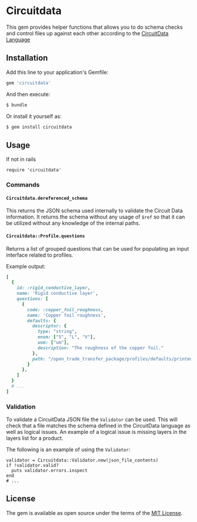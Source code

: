 # Circuitdata

This gem provides helper functions that allows you to do schema checks and control files up against each other according to the [CircuitData Language](https://circuitdata.org)

## Installation

Add this line to your application's Gemfile:

```ruby
gem 'circuitdata'
```

And then execute:

```bash
$ bundle
```

Or install it yourself as:

```bash
$ gem install circuitdata
```

## Usage

If not in rails

```
require 'circuitdata'
```

### Commands

#### `Circuitdata.dereferenced_schema`

This returns the JSON schema used internally to validate the Circuit Data information. It
returns the schema without any usage of `$ref` so that it can be utilized without any knowledge of the internal paths.

#### `Circuitdata::Profile.questions`

Returns a list of grouped questions that can be used for populating an input interface related to profiles.

Example output:

```ruby
[
  {
    id: :rigid_conductive_layer,
    name: 'Rigid conductive layer',
    questions: [
      {
        code: :copper_foil_roughness,
        name: 'Copper foil roughness',
        defaults: {
          descriptor: {
            type: "string",
            enum: ["S", "L", "V"],
            uom: ["um"],
            description: "The roughness of the copper foil."
          },
          path: "/open_trade_transfer_package/profiles/defaults/printed_circuits_fabrication_data/rigid_conductive_layer/copper_foil_roughness"
        }
      },
    ]
  }
  # ...
]
```

### Validation

To validate a CircuitData JSON file the `Validator` can be used. This will check that a file matches the schema defined in the CircuitData language as well as logical issues. An example of a logical issue is missing layers in the layers list for a product.

The following is an example of using the `Validator`:

```
validator = Circuitdata::Validator.new(json_file_contents)
if !validator.valid?
  puts validator.errors.inspect
end
# ...
```

## License

The gem is available as open source under the terms of the [MIT License](http://opensource.org/licenses/MIT).
